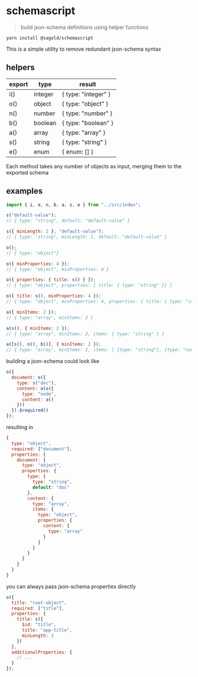 # schemascript

> build json-schema definitions using helper functions

`yarn install @sagold/schemascript`

This is a simple utility to remove redundant json-schema syntax

## helpers

export| type    | result
------|---------|-----------------
i()   | integer | { type: "integer" }
o()   | object  | { type: "object" }
n()   | number  | { type: "number" }
b()   | boolean | { type: "boolean" }
a()   | array   | { type: "array" }
s()   | string  | { type: "string" }
e()   | enum    | { enum: [] }

Each method takes any number of objects as input, merging them to the exported schema

## examples

```js
import { i, o, n, b, a, s, e } from "../src/index";

s("default-value");
// { type: "string", default: "default-value" }

s({ minLength: 2 }, "default-value");
// { type: "string", minLength: 2, default: "default-value" }

o();
// { type: "object"}

o({ minProperties: 4 });
// { type: "object", minProperties: 4 }

o({ properties: { title: s() } });
// { type: "object", properties: { title: { type: "string" }} }

o({ title: s(), minProperties: 4 });
// { type: "object", minProperties: 4, properties: { title: { type: "string" }} }

a({ minItems: 2 });
// { type: "array", minItems: 2 }

a(s(), { minItems: 2 });
// { type: "array", minItems: 2, items: { type: "string" } }

a([s(), n(), b()], { minItems: 2 });
// { type: "array", minItems: 2, items: [ {type: "string"}, {type: "number"}, {type: "boolean"} ] }
```

building a json-schema could look like

```js
o({
  document: o({
    type: s("doc"),
    content: a(o({
      type: "node",
      content: a()
    }))
  }).$required()
});
```

resulting in

```js
{
  type: "object",
  required: ["document"],
  properties: {
    document: {
      type: "object",
      properties: {
        type: {
          type: "string",
          default: "doc"
        },
        content: {
          type: "array",
          items: {
            type: "object",
            properties: {
              content: {
                type: "array"
              }
            }
          }
        }
      }
    }
  }
}
```

you can always pass json-schema properties directly

```js
o({
  title: "root-object",
  required: ["title"],
  properties: {
    title: s({
      $id: "title",
      title: "app-title",
      minLength: 2
    })
  },
  additionalProperties: {
    // ...
  }
});
```
